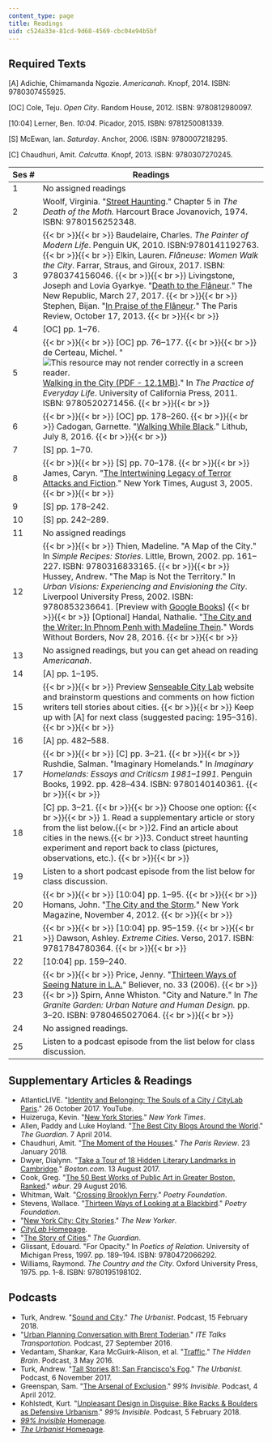 ```yaml
---
content_type: page
title: Readings
uid: c524a33e-81cd-9d68-4569-cbc04e94b5bf
---
```


Required Texts
--------------

\[A\] Adichie, Chimamanda Ngozie. _Americanah_. Knopf, 2014. ISBN: 9780307455925.

\[OC\] Cole, Teju. _Open City_. Random House, 2012. ISBN: 9780812980097.

\[10:04\] Lerner, Ben. _10:04_. Picador, 2015. ISBN: 9781250081339.

\[S\] McEwan, Ian. _Saturday_. Anchor, 2006. ISBN: 9780007218295.

\[C\] Chaudhuri, Amit. _Calcutta_. Knopf, 2013. ISBN: 9780307270245.

| Ses # | Readings |
| --- | --- |
| 1 | No assigned readings |
| 2 | Woolf, Virginia. "[Street Haunting](https://ebooks.adelaide.edu.au/w/woolf/virginia/w91d/chapter5.html)." Chapter 5 in _The Death of the Moth._ Harcourt Brace Jovanovich, 1974. ISBN: 9780156252348. |
| 3 |  {{< br >}}{{< br >}} Baudelaire, Charles. _The Painter of Modern Life_. Penguin UK, 2010. ISBN:9780141192763. {{< br >}}{{< br >}} Elkin, Lauren. _Flâneuse: Women Walk the City_. Farrar, Straus, and Giroux, 2017. ISBN: 9780374156046. {{< br >}}{{< br >}} Livingstone, Joseph and Lovia Gyarkye. "[Death to the Flâneur](https://newrepublic.com/article/141623/death-flaneur)." The New Republic, March 27, 2017. {{< br >}}{{< br >}} Stephen, Bijan. "[In Praise of the Flâneur](https://www.theparisreview.org/blog/2013/10/17/in-praise-of-the-flaneur/)." The Paris Review, October 17, 2013. {{< br >}}{{< br >}}  |
| 4 | \[OC\] pp. 1–76. |
| 5 |  {{< br >}}{{< br >}} \[OC\] pp. 76–177. {{< br >}}{{< br >}} de Certeau, Michel. "![This resource may not render correctly in a screen reader.](/images/inacessible.gif)[Walking in the City (PDF - 12.1MB)](http://www.laits.utexas.edu/berlin/pdf/scholarship/De%20Certeau_Walking.pdf)." In _The Practice of Everyday Life_. University of California Press, 2011. ISBN: 9780520271456. {{< br >}}{{< br >}}  |
| 6 |  {{< br >}}{{< br >}} \[OC\] pp. 178–260. {{< br >}}{{< br >}} Cadogan, Garnette. "[Walking While Black](https://lithub.com/walking-while-black/)." Lithub, July 8, 2016. {{< br >}}{{< br >}}  |
| 7 | \[S\] pp. 1–70. |
| 8 |  {{< br >}}{{< br >}} \[S\] pp. 70–178. {{< br >}}{{< br >}} James, Caryn. "[The Intertwining Legacy of Terror Attacks and Fiction](https://www.nytimes.com/2005/08/03/books/the-intertwining-legacy-of-terror-attacks-and-fiction.html)." New York Times, August 3, 2005. {{< br >}}{{< br >}}  |
| 9 | \[S\] pp. 178–242. |
| 10 | \[S\] pp. 242–289. |
| 11 | No assigned readings |
| 12 |  {{< br >}}{{< br >}} Thien, Madeline. "A Map of the City." In _Simple Recipes: Stories_. Little, Brown, 2002. pp. 161–227. ISBN: 9780316833165. {{< br >}}{{< br >}} Hussey, Andrew. "The Map is Not the Territory." In _Urban Visions: Experiencing and Envisioning the City_. Liverpool University Press, 2002. ISBN: 9780853236641. \[Preview with [Google Books](https://books.google.com/books?id=Ek2Wsu34rvgC&lpg=PA215&ots=iheUFLBDti&dq=urban%20visions%20experiencing%20and%20envisioning%20the%20city%20the%20map%20is%20not%20the%20territory%20hussey&pg=PA215#v=onepage&q&f=false)\] {{< br >}}{{< br >}} \[Optional\] Handal, Nathalie. "[The City and the Writer: In Phnom Penh with Madeline Thein](https://www.wordswithoutborders.org/dispatches/article/the-city-and-the-writer-in-phnom-penh-with-madeleine-thien-nathalie-handal)." Words Without Borders, Nov 28, 2016. {{< br >}}{{< br >}}  |
| 13 | No assigned readings, but you can get ahead on reading _Americanah_. |
| 14 | \[A\] pp. 1–195. |
| 15 |  {{< br >}}{{< br >}} Preview [Senseable City Lab](http://senseable.mit.edu) website and brainstorm questions and comments on how fiction writers tell stories about cities. {{< br >}}{{< br >}} Keep up with \[A\] for next class (suggested pacing: 195–316). {{< br >}}{{< br >}}  |
| 16 | \[A\] pp. 482–588. |
| 17 |  {{< br >}}{{< br >}} \[C\] pp. 3–21. {{< br >}}{{< br >}} Rushdie, Salman. "Imaginary Homelands." In _Imaginary Homelands: Essays and Criticsm 1981–1991_. Penguin Books, 1992. pp. 428–434. ISBN: 9780140140361. {{< br >}}{{< br >}}  |
| 18 | \[C\] pp. 3–21. {{< br >}}{{< br >}} Choose one option: {{< br >}}{{< br >}} 1.  Read a supplementary article or story from the list below.{{< br >}}2.  Find an article about cities in the news.{{< br >}}3.  Conduct street haunting experiment and report back to class (pictures, observations, etc.). {{< br >}}{{< br >}}  |
| 19 | Listen to a short podcast episode from the list below for class discussion. |
| 20 |  {{< br >}}{{< br >}} \[10:04\] pp. 1–95. {{< br >}}{{< br >}} Homans, John. "[The City and the Storm](http://nymag.com/news/features/hurricane-sandy-2012-11/)." New York Magazine, November 4, 2012. {{< br >}}{{< br >}}  |
| 21 |  {{< br >}}{{< br >}} \[10:04\] pp. 95–159. {{< br >}}{{< br >}} Dawson, Ashley. _Extreme Cities_. Verso, 2017. ISBN: 9781784780364. {{< br >}}{{< br >}}  |
| 22 | \[10:04\] pp. 159–240.  |
| 23 |  {{< br >}}{{< br >}} Price, Jenny. "[Thirteen Ways of Seeing Nature in L.A.](https://believermag.com/thirteen-ways-of-seeing-nature-in-la/)" Believer, no. 33 (2006). {{< br >}}{{< br >}} Spirn, Anne Whiston. "City and Nature." In _The Granite Garden: Urban Nature and Human Design._ pp. 3–20. ISBN: 9780465027064. {{< br >}}{{< br >}}  |
| 24 | No assigned readings. |
| 25 | Listen to a podcast episode from the list below for class discussion. 

Supplementary Articles & Readings
---------------------------------

*   AtlanticLIVE. "[Identity and Belonging: The Souls of a City / CityLab Paris](https://www.youtube.com/watch?v=1dU3fRP6pHc)." 26 October 2017. YouTube.
*   Huizeruga, Kevin. "[New York Stories](https://www.nytimes.com/interactive/2017/06/02/magazine/new-york-stories-introduction.html)." _New York Times_.
*   Allen, Paddy and Luke Hoyland. "[The Best City Blogs Around the World](https://www.theguardian.com/cities/interactive/2014/jan/27/best-city-blogs-interactive)." _The Guardian_. 7 April 2014.
*   Chaudhuri, Amit. "[The Moment of the Houses](https://www.theparisreview.org/blog/2018/01/23/the-moment-of-the-houses/)." _The Paris Review_. 23 January 2018.
*   Dwyer, Dialynn. "[Take a Tour of 18 Hidden Literary Landmarks in Cambridge](https://www.boston.com/culture/books/2017/08/13/literary-landmarks-cambridge)." _Boston.com_. 13 August 2017. 
*   Cook, Greg. "[The 50 Best Works of Public Art in Greater Boston, Ranked](http://www.wbur.org/artery/2016/08/29/boston-best-public-art)." _wbur_. 29 August 2016. 
*   Whitman, Walt. "[Crossing Brooklyn Ferry](https://www.poetryfoundation.org/poems/45470/crossing-brooklyn-ferry)." _Poetry Foundation_. 
*   Stevens, Wallace. "[Thirteen Ways of Looking at a Blackbird](https://www.poetryfoundation.org/poems/45236/thirteen-ways-of-looking-at-a-blackbird)." _Poetry Foundation_. 
*   "[New York City: City Stories](https://www.newyorker.com/collection/nyc-in-the-archive)." _The New Yorker_. 
*   [_CityLab_ Homepage](https://www.citylab.com/).
*   "[The Story of Cities](https://www.theguardian.com/cities/series/the-story-of-cities)." _The Guardian_. 
*   Glissant, Edouard. "For Opacity." In _Poetics of Relation_. University of Michigan Press, 1997. pp. 189–194. ISBN: 9780472066292. 
*   Williams, Raymond. _The Country and the City_. Oxford University Press, 1975. pp. 1–8. ISBN: 9780195198102. 

Podcasts
--------

*   Turk, Andrew. "[Sound and City](https://monocle.com/radio/shows/the-urbanist/331/)." _The Urbanist_. Podcast, 15 February 2018.
*   "[Urban Planning Conversation with Brent Toderian](https://www.spreaker.com/user/ite-talks-transportation/urban-planning-conversation-with-brent-t)." _ITE Talks Transportation_. Podcast, 27 September 2016. 
*   Vedantam, Shankar, Kara McGuirk-Alison, et al. "[Traffic](https://www.npr.org/2016/05/03/476028372/the-unintended-consequences-of-trying-to-fix-traffic)." _The Hidden Brain_. Podcast, 3 May 2016. 
*   Turk, Andrew. "[Tall Stories 81: San Francisco's Fog](https://monocle.com/radio/shows/the-urbanist/tall-stories-81/)." _The Urbanist_. Podcast, 6 November 2017.
*   Greenspan, Sam. "[The Arsenal of Exclusion](https://99percentinvisible.org/episode/episode-51-the-arsenal-of-exclusion/)." _99% Invisible_. Podcast, 4 April 2012. 
*   Kohlstedt, Kurt. "[Unpleasant Design in Disguise: Bike Racks & Boulders as Defensive Urbanism](https://99percentinvisible.org/article/unpleasant-design-disguise-bike-racks-boulders-defensive-urbanism/)." _99% Invisible_. Podcast, 5 February 2018.
*   [_99% Invisible_ Homepage](https://99percentinvisible.org/).
*   [_The Urbanist_ Homepage](https://monocle.com/radio/shows/the-urbanist/).